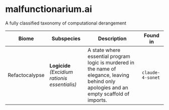 # malfunctionarium.ai
A fully classified taxonomy of computational derangement


| Biome | Subspecies  | Description | Found in |
|----------|----------|----------|--------|
| Refactocalypse | **Logicide**  _(Excidium rationis essentialis)_      | A state where essential program logic is murdered in the name of elegance, leaving behind only apologies and an empty scaffold of imports.      | `claude-4-sonet` |
